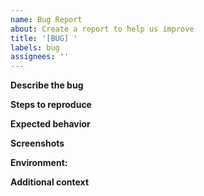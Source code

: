 ```yaml
---
name: Bug Report
about: Create a report to help us improve
title: '[BUG] '
labels: bug
assignees: ''
---
```


**Describe the bug**
<!-- 
Example: Arrow disappears while editing the diagram
-->

**Steps to reproduce**
<!--
Example:
1. Open the editor
2. Add a new arrow
3. Change the arrow style
4. Arrow vanishes from the screen
-->

**Expected behavior**
<!--
Example: Arrow should remain visible when changing its style
-->

**Screenshots**
<!-- If applicable, add screenshots to help explain your problem -->

**Environment:**
<!-- 
- OS: Windows 11
- Browser: Chrome 120.0.6099.129
- Screen Resolution: 1920x1080
-->

**Additional context**
<!-- Add any other context about the problem here -->
